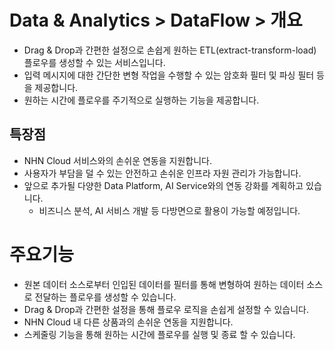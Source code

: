 # Data & Analytics > DataFlow > 개요

* Drag & Drop과 간편한 설정으로 손쉽게 원하는 ETL(extract-transform-load) 플로우를 생성할 수 있는 서비스입니다.
* 입력 메시지에 대한 간단한 변형 작업을 수행할 수 있는 암호화 필터 및 파싱 필터 등을 제공합니다.
* 원하는 시간에 플로우를 주기적으로 실행하는 기능을 제공합니다.

## 특장점

* NHN Cloud 서비스와의 손쉬운 연동을 지원합니다.
* 사용자가 부담을 덜 수 있는 안전하고 손쉬운 인프라 자원 관리가 가능합니다.
* 앞으로 추가될 다양한 Data Platform, AI Service와의 연동 강화를 계획하고 있습니다.
    * 비즈니스 분석, AI 서비스 개발 등 다방면으로 활용이 가능할 예정입니다.

# 주요기능

* 원본 데이터 소스로부터 인입된 데이터를 필터를 통해 변형하여 원하는 데이터 소스로 전달하는 플로우를 생성할 수 있습니다.
* Drag & Drop과 간편한 설정을 통해 플로우 로직을 손쉽게 설정할 수 있습니다.
* NHN Cloud 내 다른 상품과의 손쉬운 연동을 지원합니다.
* 스케줄링 기능을 통해 원하는 시간에 플로우를 실행 및 종료 할 수 있습니다.